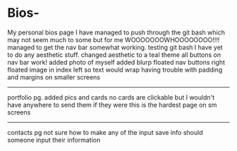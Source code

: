 # Bios-

My personal bios page
I have managed to push through the git bash which may not seem much to some but for me WOOOOOOOWHOOOOOOOO!!!!
managed to get the nav bar somewhat working.
testing git bash
I have yet to do any aesthetic stuff.
changed aesthetic to a teal theme
all buttons on nav bar work!
added photo of myself
added blurp
floated nav buttons right
floated image in index left so text would wrap
having trouble with padding and margins on smaller screens

---

portfolio pg.
added pics and cards
no cards are clickable but I wouldn't have anywhere to send them if they were
this is the hardest page on sm screens

---

contacts pg
not sure how to make any of the input save info should someone input their information
